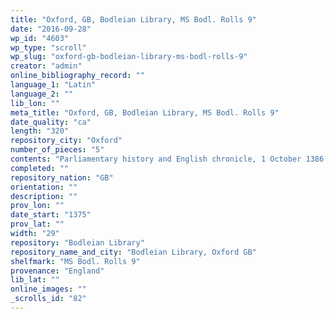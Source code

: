 ```yaml
---
title: "Oxford, GB, Bodleian Library, MS Bodl. Rolls 9"
date: "2016-09-28"
wp_id: "4603"
wp_type: "scroll"
wp_slug: "oxford-gb-bodleian-library-ms-bodl-rolls-9"
creator: "admin"
online_bibliography_record: ""
language_1: "Latin"
language_2: ""
lib_lon: ""
meta_title: "Oxford, GB, Bodleian Library, MS Bodl. Rolls 9"
date_quality: "ca"
length: "320"
repository_city: "Oxford"
number_of_pieces: "5"
contents: "Parliamentary history and English chronicle, 1 October 1386 – 4 June 1388, with illuminated border, capitals."
completed: ""
repository_nation: "GB"
orientation: ""
description: ""
prov_lon: ""
date_start: "1375"
prov_lat: ""
width: "29"
repository: "Bodleian Library"
repository_name_and_city: "Bodleian Library, Oxford GB"
shelfmark: "MS Bodl. Rolls 9"
provenance: "England"
lib_lat: ""
online_images: ""
_scrolls_id: "82"
---
```



